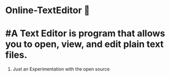 # Online-TextEditor 🍾
 # #A Text Editor is program that allows you to open, view, and edit plain text files.
1. Just an Experimentation with the open source
